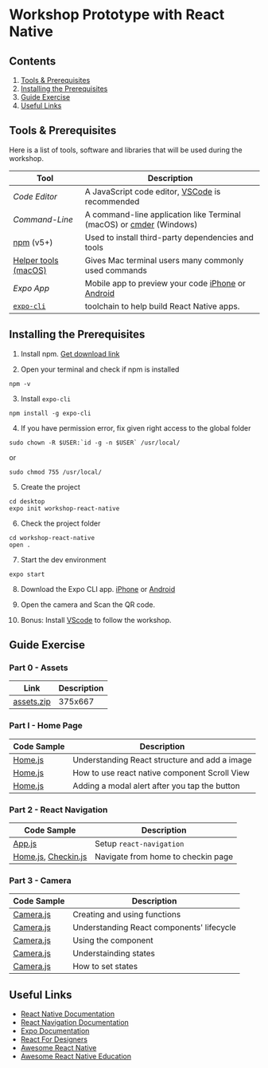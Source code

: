# Workshop Prototype with React Native

## Contents

1. [Tools & Prerequisites](#tools--prerequisites)
2. [Installing the Prerequisites](#installing-the-prerequisites)
3. [Guide Exercise](#guide-exercise)
4. [Useful Links](#useful-links)

## Tools & Prerequisites

Here is a list of tools, software and libraries that will be used during the workshop.

| Tool  | Description |
|---|---|
| *Code Editor* | A JavaScript code editor, [VSCode](https://code.visualstudio.com/) is recommended
| *Command-Line* | A command-line application like Terminal (macOS) or [cmder](http://cmder.net/) (Windows)
| [npm](https://www.npmjs.com/get-npm) (v5+) | Used to install third-party dependencies and tools
| [Helper tools (macOS)](http://osxdaily.com/2014/02/12/install-command-line-tools-mac-os-x/) | Gives Mac terminal users many commonly used commands
| *Expo App* | Mobile app to preview your code [iPhone](https://itunes.apple.com/app/apple-store/id982107779) or [Android](https://play.google.com/store/apps/details?id=host.exp.exponent&referrer=www)
| [`expo-cli`](https://expo.io/) | toolchain to help build React Native apps.

## Installing the Prerequisites

1. Install npm. [Get download link](https://www.npmjs.com/get-npm)

2. Open your terminal and check if npm is installed

```
npm -v
```

3. Install `expo-cli`

```
npm install -g expo-cli
```

4. If you have permission error, fix given right access to the global folder

```
sudo chown -R $USER:`id -g -n $USER` /usr/local/
```

or 

```
sudo chmod 755 /usr/local/
```

5. Create the project

```
cd desktop
expo init workshop-react-native
```

6. Check the project folder

```
cd workshop-react-native
open .
```

7. Start the dev environment

```
expo start
```

8. Download the Expo CLI app. [iPhone](https://itunes.apple.com/app/apple-store/id982107779) or [Android](https://play.google.com/store/apps/details?id=host.exp.exponent&referrer=www)

9. Open the camera and Scan the QR code.

10. Bonus: Install [VScode](https://code.visualstudio.com/download) to follow the workshop.

## Guide Exercise

### Part 0 - Assets

| Link  | Description |
|---|---|
| [assets.zip](https://www.dropbox.com/s/wmdzbnawlr9f3dy/assets.zip?dl=0) | 375x667

### Part I - Home Page

| Code Sample  | Description |
|---|---|
| [Home.js](https://gist.github.com/zehfernandes/d9292d08410594e1aabff35aa060c619#file-home01-js) | Understanding React structure and add a image
| [Home.js](https://gist.github.com/zehfernandes/d9292d08410594e1aabff35aa060c619#file-home02-js) | How to use react native component Scroll View
| [Home.js](https://gist.github.com/zehfernandes/d9292d08410594e1aabff35aa060c619#file-home03-js) | Adding a modal alert after you tap the button

 
### Part 2 - React Navigation 

| Code Sample  | Description |
|---|---|
| [App.js](https://gist.github.com/zehfernandes/dcd96604d1de04c054b909d86b5a19a9#file-app-js) | Setup `react-navigation`
| [Home.js](), [Checkin.js](https://gist.github.com/zehfernandes/dcd96604d1de04c054b909d86b5a19a9#file-checkin-js) | Navigate from home to checkin page
 
### Part 3 - Camera

| Code Sample  | Description |
|---|---|
| [Camera.js]() | Creating and using functions
| [Camera.js]() | Understanding React components' lifecycle
| [Camera.js]() | Using the <Camera> component
| [Camera.js]() | Understainding states
| [Camera.js]() | How to set states

## Useful Links

- [React Native Documentation](https://facebook.github.io/react-native/docs/getting-started.html)
- [React Navigation Documentation](https://reactnavigation.org/)
- [Expo Documentation](https://github.com/jondot/awesome-react-native)
- [React For Designers](https://reactfordesigners.com/) 
- [Awesome React Native](https://github.com/jondot/awesome-react-native)
- [Awesome React Native Education](https://github.com/hsavit1/Awesome-React-Native-Education)

